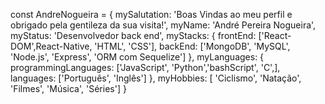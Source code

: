 const AndreNogueira = {
  mySalutation: 'Boas Vindas ao meu perfil e obrigado pela gentileza da sua visita!',
  myName: 'André Pereira Nogueira',
  myStatus: 'Desenvolvedor back end',
  myStacks: {
      frontEnd: ['React-DOM',React-Native, 'HTML', 'CSS'],
      backEnd: ['MongoDB', 'MySQL', 'Node.js', 'Express', 'ORM com Sequelize']
  },
  myLanguages: {
      programmingLanguages: ['JavaScript', 'Python','bashScript', 'C',],
      languages: ['Português', 'Inglês']
  },
  myHobbies: [ 'Ciclismo', 'Natação', 'Filmes', 'Música', 'Séries']
}
